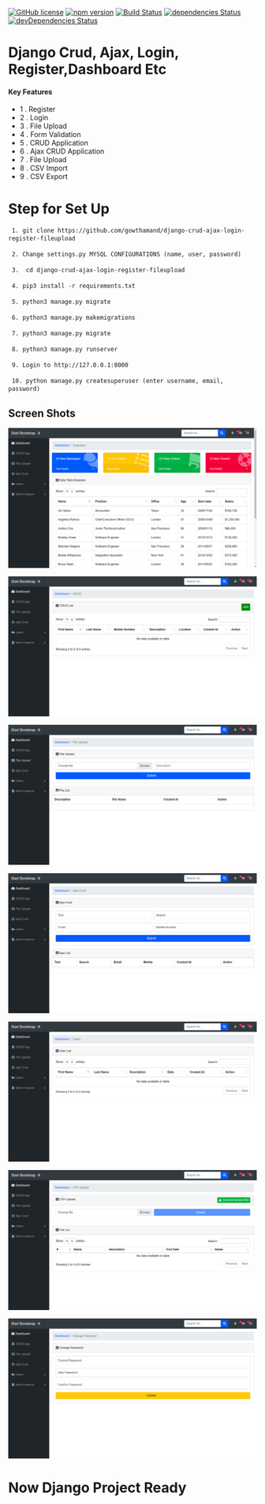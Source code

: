 [![GitHub license](https://img.shields.io/badge/license-MIT-blue.svg)](#)
[![npm version](https://img.shields.io/npm/v/startbootstrap-sb-admin.svg)](#)
[![Build Status](https://travis-ci.org/BlackrockDigital/startbootstrap-sb-admin.svg)](#)
[![dependencies Status](https://david-dm.org/BlackrockDigital/startbootstrap-sb-admin/status.svg)](#)
[![devDependencies Status](https://david-dm.org/BlackrockDigital/startbootstrap-sb-admin/dev-status.svg)](#)


# <a>Django Crud, Ajax, Login, Register,Dashboard Etc </a>

#### Key Features
- 1 . Register
- 2 . Login
- 3 . File Upload
- 4 . Form Validation
- 5 . CRUD Application
- 6 . Ajax CRUD Application
- 7 . File Upload
- 8 . CSV Import
- 9 . CSV Export

# Step for Set Up
``` 
 1. git clone https://github.com/gowthamand/django-crud-ajax-login-register-fileupload

 2. Change settings.py MYSQL CONFIGURATIONS (name, user, password)

 3.  cd django-crud-ajax-login-register-fileupload

 4. pip3 install -r requirements.txt

 5. python3 manage.py migrate

 6. python3 manage.py makemigrations

 7. python3 manage.py migrate

 8. python3 manage.py runserver

 9. Login to http://127.0.0.1:8000

 10. python manage.py createsuperuser (enter username, email, password)

```
## Screen Shots

[![SB Admin Preview](https://github.com/webstar-commit/django-admin-dashboard/blob/master/screen_shots/2.png)](https://github.com/webstar-commit/django-admin-dashboard/)

[![SB Admin Preview](https://github.com/webstar-commit/django-admin-dashboard/blob/master/screen_shots/3.png)](https://github.com/webstar-commit/django-admin-dashboard/)

[![SB Admin Preview](https://github.com/webstar-commit/django-admin-dashboard/blob/master/screen_shots/4.png)](https://github.com/webstar-commit/django-admin-dashboard/)

[![SB Admin Preview](https://github.com/webstar-commit/django-admin-dashboard/blob/master/screen_shots/5.png)](https://github.com/webstar-commit/django-admin-dashboard/)

[![SB Admin Preview](https://github.com/webstar-commit/django-admin-dashboard/blob/master/screen_shots/6.png)](https://github.com/webstar-commit/django-admin-dashboard/)

[![SB Admin Preview](https://github.com/webstar-commit/django-admin-dashboard/blob/master/screen_shots/7.png)](https://github.com/webstar-commit/django-admin-dashboard/)

[![SB Admin Preview](https://github.com/webstar-commit/django-admin-dashboard/blob/master/screen_shots/8.png)](https://github.com/webstar-commit/django-admin-dashboard/)


# Now Django Project Ready
